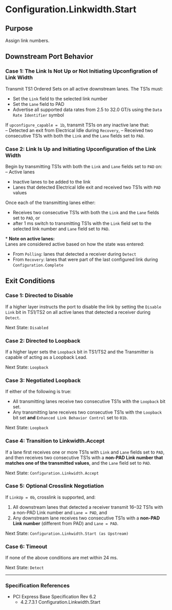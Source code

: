 # Configuration.Linkwidth.Start

## Purpose
Assign link numbers.

## Downstream Port Behavior

### Case 1: The Link Is Not Up or Not Initiating Upconfigration of Link Width

Transmit TS1 Ordered Sets on all active downstream lanes. The TS1s must: 
- Set the `Link` field to the selected link number
- Set the `Lane` field to PAD 
- Advertise all supported data rates from 2.5 to 32.0 GT/s using the `Data Rate Identifier` symbol

If `upconfigure_capable = 1b`, transmit TS1s on any inactive lane that:  
– Detected an exit from Electrical Idle during `Recovery`,
– Received two consecutive TS1s with both the `Link` and the `Lane` fields set to `PAD`.

### Case 2: Link Is Up and Initiating Upconfiguration of the Link Width

Begin by transmitting TS1s with both the `Link` and `Lane` fields set to `PAD` on:  
– Active lanes  
- Inactive lanes to be added to the link
- Lanes that detected Electrical Idle exit and received two TS1s with `PAD` values

Once each of the transmitting lanes either:
- Receives two consecutive TS1s with both the `Link` and the `Lane` fields set to `PAD`, or
- after 1 ms
switch to transmitting TS1s with the `Link` field set to the selected link number and `Lane` field set to `PAD`.

\* **Note on active lanes:**  
Lanes are considered active based on how the state was entered:  
- From `Polling`: lanes that detected a receiver during `Detect`  
- From `Recovery`: lanes that were part of the last configured link during `Configuration.Complete`


## Exit Conditions

### Case 1: Directed to Disable
If a higher layer instructs the port to disable the link by setting the `Disable Link` bit in TS1/TS2 on all active lanes that detected a receiver during `Detect`.

Next State: `Disabled`

### Case 2: Directed to Loopback
If a higher layer sets the `Loopback` bit in TS1/TS2 and the Transmitter is capable of acting as a Loopback Lead.

Next State: `Loopback`

### Case 3: Negotiated Loopback
If either of the following is true:
- All transmitting lanes receive two consecutive TS1s with the `Loopback` bit set.
- Any transmitting lane receives two consecutive TS1s with the `Loopback` bit set **and** `Enhanced Link Behavior Control` set to `01b`.

Next State: `Loopback`

### Case 4: Transition to Linkwidth.Accept
If a lane first receives one or more TS1s with `Link` and `Lane` fields set to `PAD`, and then receives two consecutive TS1s with a **non-PAD Link number that matches one of the transmitted values**, and the `Lane` field set to `PAD`.

Next State: `Configuration.Linkwidth.Accept`

### Case 5: Optional Crosslink Negotiation
If `LinkUp = 0b`, crosslink is supported, and:
1. All downstream lanes that detected a receiver transmit 16–32 TS1s with a non-PAD Link number and `Lane = PAD`, and
2. Any downstream lane receives two consecutive TS1s with a **non-PAD Link number** (different from PAD) and `Lane = PAD`.

Next State: `Configuration.Linkwidth.Start (as Upstream)`

### Case 6: Timeout
If none of the above conditions are met within 24 ms.

Next State: `Detect`

---

### Specification References

- PCI Express Base Specification Rev 6.2  
  - 4.2.7.3.1 Configuration.Linkwidth.Start
